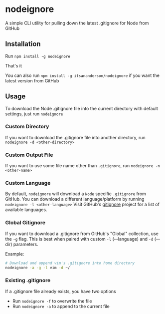nodeignore
==========

A simple CLI utility for pulling down the latest .gitignore for Node from GitHub

Installation
------------

Run `npm install -g nodeignore`

That's it

You can also run `npm install -g itsananderson/nodeignore` if you want the latest version from GitHub

Usage
-----

To download the Node .gitignore file into the current directory with default settings, just run `nodeignore`

### Custom Directory

If you want to download the .gitignore file into another directory, run `nodeignore -d <other-directory>`

### Custom Output File

If you want to use some file name other than `.gitignore`, run `nodeignore -n <other-name>`

### Custom Language

By default, `nodeignore` will download a `Node` specific `.gitignore` from GitHub.
You can download a different language/platform by running `nodeignore -l <other-language>`
Visit GitHub's [gitignore](https://github.com/github/gitignore/) project for a list of available languages.

### Global Gitignore

If you want to download a .gitignore from GitHub's "Global" collection, use the `-g` flag.
This is best when paired with custom `-l` (--language) and `-d` (--dir) parameters.

Example:

```bash
# Download and append vim's .gitignore into home directory
nodeignore -a -g -l vim -d ~/
```

### Existing .gitignore

If a .gitignore file already exists, you have two options

* Run `nodeignore -f` to overwrite the file
* Run `nodeignore -a` to append to the current file
